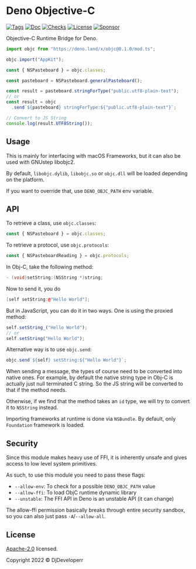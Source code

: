 # Deno Objective-C

[![Tags](https://img.shields.io/github/release/DjDeveloperr/deno_objc)](https://github.com/DjDeveloperr/deno_objc/releases)
[![Doc](https://doc.deno.land/badge.svg)](https://doc.deno.land/https/deno.land/x/objc@0.1.0/mod.ts)
[![Checks](https://github.com/DjDeveloperr/deno_objc/actions/workflows/ci.yml/badge.svg)](https://github.com/DjDeveloperr/deno_objc/actions/workflows/ci.yml)
[![License](https://img.shields.io/github/license/DjDeveloperr/deno_objc)](https://github.com/DjDeveloperr/deno_objc/blob/master/LICENSE)
[![Sponsor](https://img.shields.io/static/v1?label=Sponsor&message=%E2%9D%A4&logo=GitHub&color=%23fe8e86)](https://github.com/sponsors/DjDeveloperr)

Objective-C Runtime Bridge for Deno.

```ts
import objc from "https://deno.land/x/objc@0.1.0/mod.ts";

objc.import("AppKit");

const { NSPasteboard } = objc.classes;

const pasteboard = NSPasteboard.generalPasteboard();

const result = pasteboard.stringForType("public.utf8-plain-text");
// or
const result = objc
  .send`${pasteboard} stringForType:${"public.utf8-plain-text"}`;

// Convert to JS String
console.log(result.UTF8String());
```

## Usage

This is mainly for interfacing with macOS Frameworks, but it can also be used
with GNUstep libobjc2.

By default, `libobjc.dylib`, `libobjc.so` or `objc.dll` will be loaded depending
on the platform.

If you want to override that, use `DENO_OBJC_PATH` env variable.

## API

To retrieve a class, use `objc.classes`:

```ts
const { NSPasteboard } = objc.classes;
```

To retrieve a protocol, use `objc.protocols`:

```ts
const { NSPasteboardReading } = objc.protocols;
```

In Obj-C, take the following method:

```cpp
- (void)setString:(NSString *)string;
```

Now to send it, you do

```cpp
[self setString:@"Hello World"];
```

But in JavaScript, you can do it in two ways. One is using the proxied method:

```js
self.setString_("Hello World");
// or
self.setString("Hello World");
```

Alternative way is to use `objc.send`:

```js
objc.send`${self} setString:${"Hello World"}`;
```

When sending a message, the types of course need to be converted into native
ones. For example, by default the native string type in Obj-C is actually just
null terminated C string. So the JS string will be converted to that if the
method needs.

Otherwise, if we find that the method takes an `id` type, we will try to convert
it to `NSString` instead.

Importing frameworks at runtime is done via `NSBundle`. By default, only
`Foundation` framework is loaded.

## Security

Since this module makes heavy use of FFI, it is inherently unsafe and gives
access to low level system primitives.

As such, to use this module you need to pass these flags:

- `--allow-env`: To check for a possible `DENO_OBJC_PATH` value
- `--allow-ffi`: To load ObjC runtime dynamic library
- `--unstable`: The FFI API in Deno is an unstable API (it can change)

The allow-ffi permission basically breaks through entire security sandbox, so
you can also just pass `-A`/`--allow-all`.

## License

[Apache-2.0](./LICENSE) licensed.

Copyright 2022 © DjDeveloperr
